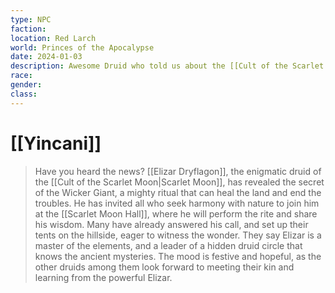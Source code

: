 ```yaml
---
type: NPC
faction: 
location: Red Larch
world: Princes of the Apocalypse
date: 2024-01-03
description: Awesome Druid who told us about the [[Cult of the Scarlet Moon]]
race: 
gender: 
class:
---
```

# [[Yincani]]

> Have you heard the news? [[Elizar Dryflagon]], the enigmatic druid of the [[Cult of the Scarlet Moon|Scarlet Moon]], has revealed the secret of the Wicker Giant, a mighty ritual that can heal the land and end the troubles. He has invited all who seek harmony with nature to join him at the [[Scarlet Moon Hall]], where he will perform the rite and share his wisdom. Many have already answered his call, and set up their tents on the hillside, eager to witness the wonder. They say Elizar is a master of the elements, and a leader of a hidden druid circle that knows the ancient mysteries. The mood is festive and hopeful, as the other druids among them look forward to meeting their kin and learning from the powerful Elizar.
